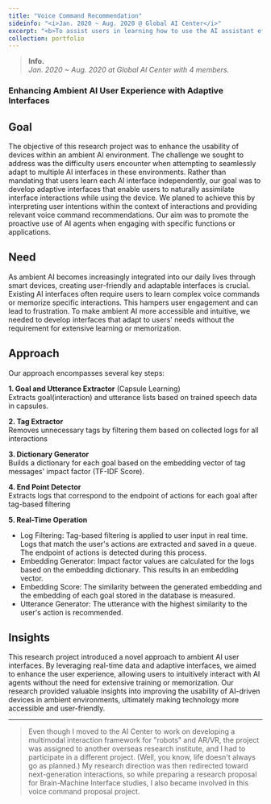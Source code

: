 ```yaml
---
title: "Voice Command Recommendation"
sideinfo: "<i>Jan. 2020 ~ Aug. 2020 @ Global AI Center</i>"
excerpt: "<b>To assist users in learning how to use the AI assistant effectively.</b>"
collection: portfolio
---
```

<!-- <br/><img src='/images/500x300.png'> -->

> **Info.**  
  _Jan. 2020 ~ Aug. 2020 at Global AI Center with 4 members._

### Enhancing Ambient AI User Experience with Adaptive Interfaces

## Goal

The objective of this research project was to enhance the usability of devices within an ambient AI environment. The challenge we sought to address was the difficulty users encounter when attempting to seamlessly adapt to multiple AI interfaces in these environments. Rather than mandating that users learn each AI interface independently, our goal was to develop adaptive interfaces that enable users to naturally assimilate interface interactions while using the device. We planed to achieve this by interpreting user intentions within the context of interactions and providing relevant voice command recommendations. Our aim was to promote the proactive use of AI agents when engaging with specific functions or applications.

## Need

As ambient AI becomes increasingly integrated into our daily lives through smart devices, creating user-friendly and adaptable interfaces is crucial. Existing AI interfaces often require users to learn complex voice commands or memorize specific interactions. This hampers user engagement and can lead to frustration. To make ambient AI more accessible and intuitive, we needed to develop interfaces that adapt to users' needs without the requirement for extensive learning or memorization.

## Approach

Our approach encompasses several key steps:

**1. Goal and Utterance Extractor** (Capsule Learning)  
  Extracts goal(interaction) and utterance lists based on trained speech data in capsules.

**2. Tag Extractor**  
  Removes unnecessary tags by filtering them based on collected logs for all interactions

**3. Dictionary Generator**  
  Builds a dictionary for each goal based on the embedding vector of tag messages' impact factor (TF-IDF Score).

**4. End Point Detector**  
  Extracts logs that correspond to the endpoint of actions for each goal after tag-based filtering

**5. Real-Time Operation**
   - Log Filtering: Tag-based filtering is applied to user input in real time. Logs that match the user's actions are extracted and saved in a queue. The endpoint of actions is detected during this process.
   - Embedding Generator: Impact factor values are calculated for the logs based on the embedding dictionary. This results in an embedding vector.
   - Embedding Score: The similarity between the generated embedding and the embedding of each goal stored in the database is measured.
   - Utterance Generator: The utterance with the highest similarity to the user's action is recommended.

## Insights

This research project introduced a novel approach to ambient AI user interfaces. By leveraging real-time data and adaptive interfaces, we aimed to enhance the user experience, allowing users to intuitively interact with AI agents without the need for extensive training or memorization. Our research provided valuable insights into improving the usability of AI-driven devices in ambient environments, ultimately making technology more accessible and user-friendly.

***

> Even though I moved to the AI Center to work on developing a multimodal interaction framework for "robots" and AR/VR, the project was assigned to another overseas research institute, and I had to participate in a different project. (Well, you know, life doesn't always go as planned.) My research direction was then redirected toward next-generation interactions, so while preparing a research proposal for Brain-Machine Interface studies, I also became involved in this voice command proposal project.
